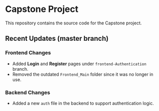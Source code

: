 # Capstone Project

This repository contains the source code for the Capstone project.

## Recent Updates (master branch)

### Frontend Changes
- Added **Login** and **Register** pages under `frontend-Authentication` branch.
- Removed the outdated `Frontend_Main` folder since it was no longer in use.

### Backend Changes
- Added a new `auth` file in the backend to support authentication logic.


